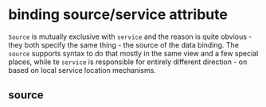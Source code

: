 # binding source/service attribute

`Source` is mutually exclusive with `service` and the reason is quite obvious - they both specify the same thing - the source of the data binding. The `source` supports syntax to do that mostly in the same view and a few special places, while te `service` is responsible for entirely different direction - on based on local service location mechanisms.

## source


